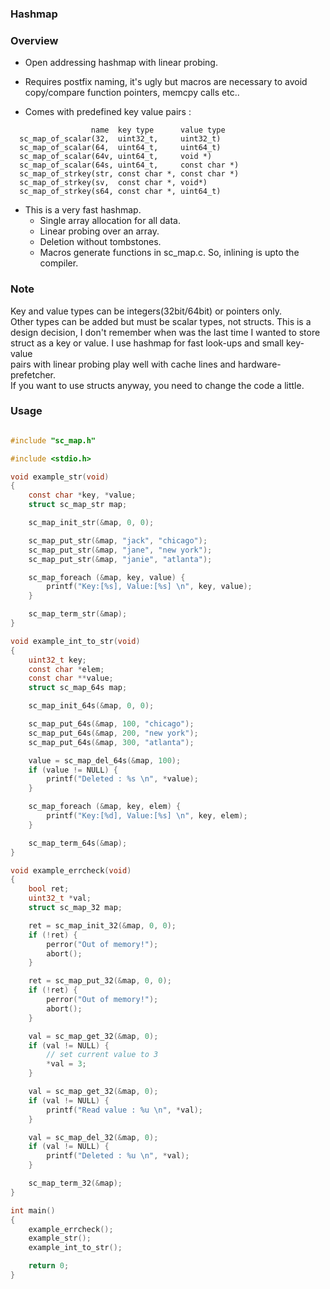 ### Hashmap

### Overview

- Open addressing hashmap with linear probing.
- Requires postfix naming, it's ugly but macros are necessary to avoid  
  copy/compare function pointers, memcpy calls etc..

- Comes with predefined key value pairs :

```
                  name  key type      value type
  sc_map_of_scalar(32,  uint32_t,     uint32_t)
  sc_map_of_scalar(64,  uint64_t,     uint64_t)
  sc_map_of_scalar(64v, uint64_t,     void *)
  sc_map_of_scalar(64s, uint64_t,     const char *)
  sc_map_of_strkey(str, const char *, const char *)
  sc_map_of_strkey(sv,  const char *, void*)
  sc_map_of_strkey(s64, const char *, uint64_t)
```

- This is a very fast hashmap.
    - Single array allocation for all data.
    - Linear probing over an array.
    - Deletion without tombstones.
    - Macros generate functions in sc_map.c. So, inlining is upto the compiler.

### Note

Key and value types can be integers(32bit/64bit) or pointers only.  
Other types can be added but must be scalar types, not structs. This is a   
design decision, I don't remember when was the last time I wanted to store  
struct as a key or value. I use hashmap for fast look-ups and small key-value  
pairs with linear probing play well with cache lines and hardware-prefetcher.  
If you want to use structs anyway, you need to change the code a little.

### Usage

```c

#include "sc_map.h"

#include <stdio.h>

void example_str(void)
{
	const char *key, *value;
	struct sc_map_str map;

	sc_map_init_str(&map, 0, 0);

	sc_map_put_str(&map, "jack", "chicago");
	sc_map_put_str(&map, "jane", "new york");
	sc_map_put_str(&map, "janie", "atlanta");

	sc_map_foreach (&map, key, value) {
		printf("Key:[%s], Value:[%s] \n", key, value);
	}

	sc_map_term_str(&map);
}

void example_int_to_str(void)
{
	uint32_t key;
	const char *elem;
	const char **value;
	struct sc_map_64s map;

	sc_map_init_64s(&map, 0, 0);

	sc_map_put_64s(&map, 100, "chicago");
	sc_map_put_64s(&map, 200, "new york");
	sc_map_put_64s(&map, 300, "atlanta");

	value = sc_map_del_64s(&map, 100);
	if (value != NULL) {
		printf("Deleted : %s \n", *value);
	}

	sc_map_foreach (&map, key, elem) {
		printf("Key:[%d], Value:[%s] \n", key, elem);
	}

	sc_map_term_64s(&map);
}

void example_errcheck(void)
{
	bool ret;
	uint32_t *val;
	struct sc_map_32 map;

	ret = sc_map_init_32(&map, 0, 0);
	if (!ret) {
		perror("Out of memory!");
		abort();
	}

	ret = sc_map_put_32(&map, 0, 0);
	if (!ret) {
		perror("Out of memory!");
		abort();
	}

	val = sc_map_get_32(&map, 0);
	if (val != NULL) {
		// set current value to 3
		*val = 3;
	}

	val = sc_map_get_32(&map, 0);
	if (val != NULL) {
		printf("Read value : %u \n", *val);
	}

	val = sc_map_del_32(&map, 0);
	if (val != NULL) {
		printf("Deleted : %u \n", *val);
	}

	sc_map_term_32(&map);
}

int main()
{
	example_errcheck();
	example_str();
	example_int_to_str();

	return 0;
}

```
